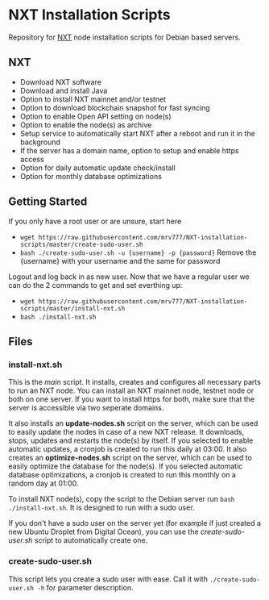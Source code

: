 # NXT Installation Scripts

Repository for [NXT](https://www.jelurida.com/nxt) node installation scripts for Debian based servers.

## NXT
- Download NXT software
- Download and install Java
- Option to install NXT mainnet and/or testnet
- Option to download blockchain snapshot for fast syncing
- Option to enable Open API setting on node(s)
- Option to enable the node(s) as archive
- Setup service to automatically start NXT after a reboot and run it in the background
- If the server has a domain name, option to setup and enable https access
- Option for daily automatic update check/install
- Option for monthly database optimizations

## Getting Started

If you only have a root user or are unsure, start here
- ```wget https://raw.githubusercontent.com/mrv777/NXT-installation-scripts/master/create-sudo-user.sh```
- ```bash ./create-sudo-user.sh -u {username} -p {password}```
Remove the {username} with your username and the same for password

Logout and log back in as new user. 
Now that we have a regular user we can do the 2 commands to get and set everthing up:
- ```wget https://raw.githubusercontent.com/mrv777/NXT-installation-scripts/master/install-nxt.sh```
- ```bash ./install-nxt.sh```

## Files
### install-nxt.sh

This is the *main* script. It installs, creates and configures all necessary parts to run an NXT node. You can install an NXT mainnet node, testnet node or both on one server. If you want to install https for both, make sure that the server is accessible via two seperate domains.

It also installs an **update-nodes.sh** script on the server, which can be used to easily update the nodes in case of a new NXT release. It downloads, stops, updates and restarts the node(s) by itself.  If you selected to enable automatic updates, a cronjob is created to run this daily at 03:00.
It also creates an **optimize-nodes.sh** script on the server, which can be used to easily optimize the database for the node(s).  If you selected automatic database optimizations, a cronjob is created to run this monthly on a random day at 01:00.

To install NXT node(s), copy the script to the Debian server run ``bash ./install-nxt.sh``. It is designed to run with a sudo user.

If you don't have a sudo user on the server yet (for example if just created a new Ubuntu Droplet from Digital Ocean), you can use the *create-sudo-user.sh* script to automatically create one.


### create-sudo-user.sh

This script lets you create a sudo user with ease. Call it with ``./create-sudo-user.sh -h`` for parameter description.
